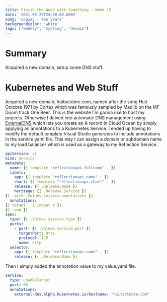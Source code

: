 ```yaml
---
title: Finish the Week with Something - Week 15
date: '2021-06-27T24:00:00.000Z'
song: 'oogway - two years'
backgroundColor: 'white'
tags: ["weekly", "cycling", "devops"]
---
```

# Summary
Acquired a new domain, setup some DNS stuff.

# Kubernetes and Web Stuff
Acquired a new domain, huitoctobre.com, named after the song Huit Octobre 1971 by Cortex which was famously sampled by Madlib on the MF Doom
track One Beer. This is the website I'm gonna use to host my projects. Otherwise I delved into automatic DNS management using 
[ExternalDNS](https://www.digitalocean.com/community/tutorials/how-to-automatically-manage-dns-records-from-digitalocean-kubernetes-using-externaldns)
which lets you create an A record in Cloud Ocean by simply applying an annotations to a Kubernetes Service. I ended up having to modify
the default template Visual Studio generates to include annotations in the service.yaml file. This way I can assign a domain or subdomain name to my load balancer which is used as a gateway to my Reflection Service.

```yaml
apiVersion: v1
kind: Service
metadata:
  name: {{ template "reflectionapi.fullname" . }}
  labels:
    app: {{ template "reflectionapi.name" . }}
    chart: {{ template "reflectionapi.chart" . }}
    release: {{ .Release.Name }}
    heritage: {{ .Release.Service }}
{{- with .Values.service.annotations }}
  annotations:
{{ toYaml . | indent 4 }}
{{- end }}
spec:
  type: {{ .Values.service.type }}
  ports:
    - port: {{ .Values.service.port }}
      targetPort: http
      protocol: TCP
      name: http
  selector:
    app: {{ template "reflectionapi.name" . }}
    release: {{ .Release.Name }}
```

Then I simply added the annotation value to my value.yaml file.

```yaml
service:
  type: LoadBalancer
  port: 80
  annotations:
    external-dns.alpha.kubernetes.io/hostname: "huitoctobre.com"
```
